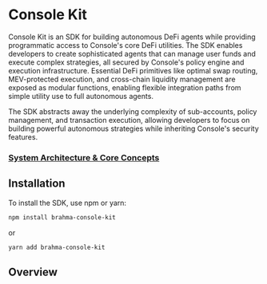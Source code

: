 # Console Kit

Console Kit is an SDK for building autonomous DeFi agents while providing programmatic access to Console's core DeFi utilities. The SDK enables developers to create sophisticated agents that can manage user funds and execute complex strategies, all secured by Console's policy engine and execution infrastructure. Essential DeFi primitives like optimal swap routing, MEV-protected execution, and cross-chain liquidity management are exposed as modular functions, enabling flexible integration paths from simple utility use to full autonomous agents.

The SDK abstracts away the underlying complexity of sub-accounts, policy management, and transaction execution, allowing developers to focus on building powerful autonomous strategies while inheriting Console's security features.

### [System Architecture & Core Concepts](./docs/introduction.md)

## Installation

To install the SDK, use npm or yarn:

```sh
npm install brahma-console-kit
```

or

```sh
yarn add brahma-console-kit
```

## Overview
